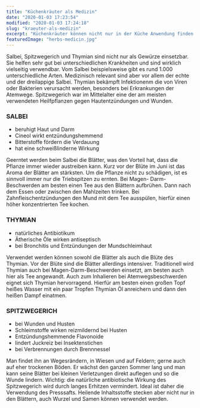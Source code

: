 ```yaml
---
title: "Küchenkräuter als Medizin"
date: "2020-01-03 17:23:54"
modified: "2020-01-03 17:24:18"
slug: "kraeuter-als-medizin"
excerpt: "Küchenkräuter können nicht nur in der Küche Anwendung finden. Auch als Medizin kannst du sie vielseitig verwenden. "
featuredImage: "herbs-medicin.jpg"
---
```


Salbei, Spitzwegerich und Thymian sind nicht nur als Gewürze einsetzbar. Sie helfen sehr gut bei unterschiedlichen Krankheiten und sind wirklich vielseitig verwendbar. Vom Salbei beispielsweise gibt es rund 1.000 unterschiedliche Arten. Medizinisch relevant sind aber vor allem der echte und der dreilappige Salbei. Thymian bekämpft Infektionenm die von Viren oder Bakterien verursacht werden, besonders bei Erkrankungen der Atemwege. Spitzwegerich war im Mittelalter eine der am meisten verwendeten Heilfpflanzen gegen Hautentzündungen und Wunden.

### **SALBEI**

*   beruhigt Haut und Darm
*   Cineol wirkt entzündungshemmend
*   Bitterstoffe fördern die Verdauung
*   hat eine schweißlinderne Wirkung

Geerntet werden beim Salbei die Blätter, was den Vorteil hat, dass die Pflanze immer wieder austreiben kann. Kurz vor der Blüte im Juni ist das Aroma der Blätter am stärksten. Um die Pflanze nicht zu schädigen, ist es sinnvoll immer nur die Triebspitzen zu ernten. Bei Magen- Darm-Beschwerden am besten einen Tee aus den Blättern aufbrühen. Dann nach dem Essen oder zwischen den Mahlzeiten trinken. Bei Zahnfleischentzündungen den Mund mit dem Tee ausspülen, hierfür einen höher konzentrierten Tee kochen.

### **THYMIAN**

*   natürliches Antibiotikum
*   Ätherische Öle wirken antiseptisch
*   bei Bronchitis und Entzündungen der Mundschleimhaut

Verwendet werden können sowohl die Blätter als auch die Blüte des Thymian. Vor der Blüte sind die Blätter allerdings intensiver. Traditionell wird Thymian auch bei Magen-Darm-Beschwerden einsetzt, am besten auch hier als Tee angewandt. Auch zum Inhalieren bei Atemwegsbeschwerden eignet sich Thymian hervorragend. Hierfür am besten einen großen Topf heißes Wasser mit ein paar Tropfen Thymian Öl anreichern und dann den heißen Dampf einatmen.

### **SPITZWEGERICH** 

*   bei Wunden und Husten
*   Schleimstoffe wirken reizmildernd bei Husten
*   Entzündungshemmende Flavonoide
*   lindert Juckreiz bei Insektenstichen
*   bei Verbrennungen durch Brennnessel

Man findet ihn an Wegesrändern, in Wiesen und auf Feldern; gerne auch auf eher trockenen Böden. Er wächst den ganzen Sommer lang und man kann seine Blätter bei kleinen Verletzungen direkt auflegen und so die Wunde lindern. Wichtig: die natürliche antibiotische Wirkung des Spitzwegerich wird durch langes Erhitzen vermindert. Ideal ist daher die Verwendung des Presssafts. Heilende Inhaltsstoffe stecken aber nicht nur in den Blättern, auch Wurzel und Samen können verwendet werden.